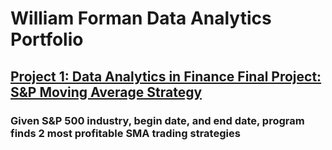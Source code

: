 # William Forman Data Analytics Portfolio

## [Project 1: Data Analytics in Finance Final Project: S&P Moving Average Strategy](https://github.com/FormanWilliam/Forman_Portfolio/blob/main/DAF_Final_Improved.ipynb)
### Given S&P 500 industry, begin date, and end date, program finds 2 most profitable SMA trading strategies
